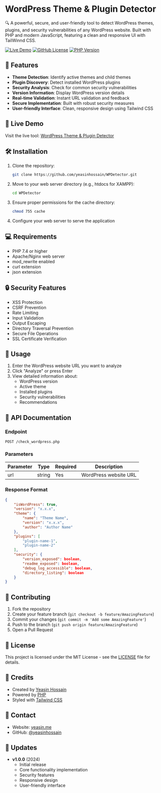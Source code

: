 # WordPress Theme & Plugin Detector

🔍 A powerful, secure, and user-friendly tool to detect WordPress themes, plugins, and security vulnerabilities of any WordPress website. Built with PHP and modern JavaScript, featuring a clean and responsive UI with TailWinnd CSS.

[![Live Demo](https://img.shields.io/badge/Live%20Demo-Visit%20Site-blue)](https://yeasin.me/wordpress-theme-plugin-detector/)
[![GitHub License](https://img.shields.io/github/license/yeasinhossain/WPDetector)](https://github.com/yeasinhossain/WPDetector/blob/main/LICENSE)
[![PHP Version](https://img.shields.io/badge/PHP-%3E%3D7.4-blue.svg)](https://php.net/)

## 🌟 Features

- **Theme Detection**: Identify active themes and child themes
- **Plugin Discovery**: Detect installed WordPress plugins
- **Security Analysis**: Check for common security vulnerabilities
- **Version Information**: Display WordPress version details
- **Real-time Validation**: Instant URL validation and feedback
- **Secure Implementation**: Built with robust security measures
- **User-friendly Interface**: Clean, responsive design using Tailwind CSS

## 🚀 Live Demo

Visit the live tool: [WordPress Theme & Plugin Detector](https://yeasin.me/wordpress-theme-plugin-detector/)

## 🛠️ Installation

1. Clone the repository:
   ```bash
   git clone https://github.com/yeasinhossain/WPDetector.git
   ```

2. Move to your web server directory (e.g., htdocs for XAMPP):
   ```bash
   cd WPDetector
   ```

3. Ensure proper permissions for the cache directory:
   ```bash
   chmod 755 cache
   ```

4. Configure your web server to serve the application

## 💻 Requirements

- PHP 7.4 or higher
- Apache/Nginx web server
- mod_rewrite enabled
- curl extension
- json extension

## 🔒 Security Features

- XSS Protection
- CSRF Prevention
- Rate Limiting
- Input Validation
- Output Escaping
- Directory Traversal Prevention
- Secure File Operations
- SSL Certificate Verification

## 🎯 Usage

1. Enter the WordPress website URL you want to analyze
2. Click "Analyze" or press Enter
3. View detailed information about:
   - WordPress version
   - Active theme
   - Installed plugins
   - Security vulnerabilities
   - Recommendations

## 📝 API Documentation

### Endpoint

```
POST /check_wordpress.php
```

### Parameters

| Parameter | Type   | Required | Description            |
|-----------|--------|----------|------------------------|
| url       | string | Yes      | WordPress website URL  |

### Response Format

```json
{
    "isWordPress": true,
    "version": "x.x.x",
    "theme": {
        "name": "Theme Name",
        "version": "x.x.x",
        "author": "Author Name"
    },
    "plugins": [
        "plugin-name-1",
        "plugin-name-2"
    ],
    "security": {
        "version_exposed": boolean,
        "readme_exposed": boolean,
        "debug_log_accessible": boolean,
        "directory_listing": boolean
    }
}
```

## 🤝 Contributing

1. Fork the repository
2. Create your feature branch (`git checkout -b feature/AmazingFeature`)
3. Commit your changes (`git commit -m 'Add some AmazingFeature'`)
4. Push to the branch (`git push origin feature/AmazingFeature`)
5. Open a Pull Request

## 📜 License

This project is licensed under the MIT License - see the [LICENSE](LICENSE) file for details.

## 🙏 Credits

- Created by [Yeasin Hossain](https://yeasin.me)
- Powered by [PHP](https://php.net)
- Styled with [Tailwind CSS](https://tailwindcss.com)

## 📧 Contact

- Website: [yeasin.me](https://yeasin.me)
- GitHub: [@yeasinhossain](https://github.com/yeasinhossain)

## 🔄 Updates

- **v1.0.0** (2024)
  - Initial release
  - Core functionality implementation
  - Security features
  - Responsive design
  - User-friendly interface
